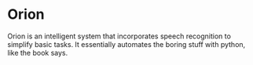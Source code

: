 <h1>Orion</h1>
<p>Orion is an intelligent system that incorporates speech recognition to simplify basic tasks. It essentially automates the boring stuff with python, like the book says.</p>
